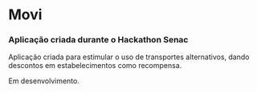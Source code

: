 # Movi

<h3>Aplicação criada durante o Hackathon Senac</h3>


Aplicação criada para estimular o uso de transportes alternativos, dando descontos em estabelecimentos como recompensa.

Em desenvolvimento.
